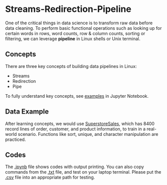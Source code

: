 # Streams-Redirection-Pipeline

One of the critical things in data science is to transform raw data before data cleaning. To perform basic functional operations such as looking up for certain words in rows, word counts, row & column counts, sorting or filtering, we can leverage **pipeline** in Linux shells or Unix terminal.

## Concepts

There are three key concepts of building data pipelines in Linux:

- Streams
- Redirection
- Pipe

To fully understand key concepts, see [examples](https://github.com/HaotianPeterGong/Streams-Redirection-Pipeline/blob/main/Codes/Stream_Redirection-Code_Demonstration.ipynb) in Jupyter Notebook.

## Data Example

After learning concepts, we would use [SuperstoreSales](https://github.com/HaotianPeterGong/Streams-Redirection-Pipeline/tree/main/Data), which has 8400 record lines of order, customer, and product information, to train in a real-world scenario. Functions like sort, unique, and character manipulation are practiced.

## Codes
The [.ipynb](https://github.com/HaotianPeterGong/Streams-Redirection-Pipeline/blob/main/Codes/Stream_Redirection-Code_Demonstration.ipynb) file shows codes with output printing. You can also copy commands from the [.txt](https://github.com/HaotianPeterGong/Streams-Redirection-Pipeline/blob/main/Codes/Stream_Redirection-Code_Demonstration.txt) file, and test on your laptop terminal. Please put the [.csv](https://github.com/HaotianPeterGong/Streams-Redirection-Pipeline/tree/main/Data) file into an appropriate path for testing.
